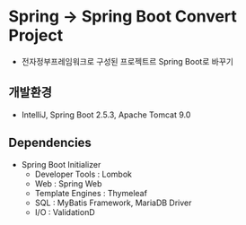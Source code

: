 # Spring -> Spring Boot Convert Project
- 전자정부프레임워크로 구성된 프로젝트르 Spring Boot로 바꾸기

## 개발환경
- IntelliJ, Spring Boot 2.5.3, Apache Tomcat 9.0

## Dependencies
- Spring Boot Initializer
	- Developer Tools : Lombok
	- Web : Spring Web
	- Template Engines : Thymeleaf
	- SQL : MyBatis Framework, MariaDB Driver
	- I/O : ValidationD

